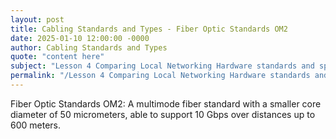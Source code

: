 ```yaml
---
layout: post
title: Cabling Standards and Types - Fiber Optic Standards OM2
date: 2025-01-10 12:00:00 -0000
author: Cabling Standards and Types
quote: "content here"
subject: "Lesson 4 Comparing Local Networking Hardware standards and specifications"
permalink: "/Lesson 4 Comparing Local Networking Hardware standards and specifications/Cabling Standards and Types/Cabling Standards and Types - Fiber Optic Standards OM2"
---
```


Fiber Optic Standards OM2: A multimode fiber standard with a smaller core diameter of 50 micrometers, able to support 10 Gbps over distances up to 600 meters.
